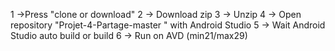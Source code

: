 1 ->Press "clone or download"
2 -> Download zip
3 -> Unzip 
4 -> Open repository "Projet-4-Partage-master " with Android Studio
5 -> Wait Android Studio auto build or build
6 -> Run on AVD (min21/max29)
